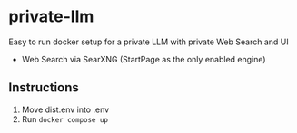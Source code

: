 # private-llm
Easy to run docker setup for a private LLM with private Web Search and UI

- Web Search via SearXNG (StartPage as the only enabled engine)

## Instructions
1. Move dist.env into .env
2. Run 
    ```docker compose up```
